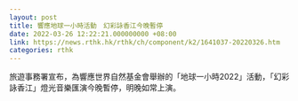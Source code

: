 ```yaml
---
layout: post
title: 響應地球一小時活動　幻彩詠香江今晚暫停
date: 2022-03-26 12:22:21.000000000 +08:00
link: https://news.rthk.hk/rthk/ch/component/k2/1641037-20220326.htm
categories: rthk
---
```


旅遊事務署宣布，為響應世界自然基金會舉辦的「地球一小時2022」活動，「幻彩詠香江」燈光音樂匯演今晚暫停，明晚如常上演。
